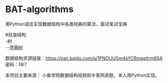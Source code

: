 # BAT-algorithms
用Python语言实现数据结构中各类经典的算法，面试笔试宝典

#目录结构  
-树     
--[字典树](https://github.com/whtlkeep/BAT-algorithms/blob/master/%E6%A0%91/%E5%AD%97%E5%85%B8%E6%A0%91-%E5%89%8D%E7%BC%80%E6%A0%91.py)

数据结构资源链接：https://pan.baidu.com/s/1PNOUUGm4sYCRmasttrm8SA 密码：f8l7

本项目主要来源： 小象学院数据结构视频和牛客网真题，本人用Python实现。
